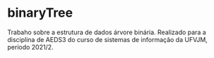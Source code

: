 # binaryTree
Trabaho sobre a estrutura de dados árvore binária.
Realizado para a disciplina de AEDS3 do curso de sistemas de informação da UFVJM, período 2021/2.


